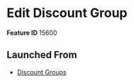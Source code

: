 # Edit Discount Group

**Feature ID** 15600

## Launched From

- [Discount Groups](Discount%20Groups.md)











































































